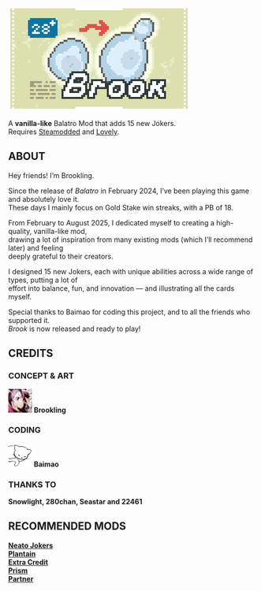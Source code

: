 ![logo](content/logo.png)  

A __vanilla-like__ Balatro Mod that adds 15 new Jokers.  
Requires [Steamodded](https://github.com/Steamodded/smods) and [Lovely](https://github.com/ethangreen-dev/lovely-injector).  

## ABOUT
Hey friends! I’m Brookling.  

Since the release of _Balatro_ in February 2024, I’ve been playing this game and absolutely love it.  
These days I mainly focus on Gold Stake win streaks, with a PB of 18.

From February to August 2025, I dedicated myself to creating a high-quality, vanilla-like mod,   
drawing a lot of inspiration from many existing mods (which I’ll recommend later) and feeling  
deeply grateful to their creators.  

I designed 15 new Jokers, each with unique abilities across a wide range of types, putting a lot of  
effort into balance, fun, and innovation — and illustrating all the cards myself.

Special thanks to Baimao for coding this project, and to all the friends who supported it.  
_Brook_ is now released and ready to play!

## CREDITS
### CONCEPT & ART  
![Br](content/Brookling.png) __Brookling__  
### CODING  
![Ba](content/Baimao.png) __Baimao__ 
### THANKS TO  
__Snowlight, 280chan, Seastar and 22461__  

## RECOMMENDED MODS
__[Neato Jokers](https://github.com/neatoqueen/NeatoJokers)__  
__[Plantain](https://github.com/IcebergLettuce0/Plantain)__  
__[Extra Credit](https://github.com/GuilloryCraft/ExtraCredit)__  
__[Prism](https://github.com/blazingulag/Prism)__  
__[Partner](https://github.com/Icecanno/Partner-API)__
